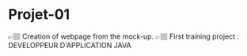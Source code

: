 # Projet-01
👉🏽 Creation of webpage from the mock-up.
👉🏽 First training project : DEVELOPPEUR D'APPLICATION JAVA 
